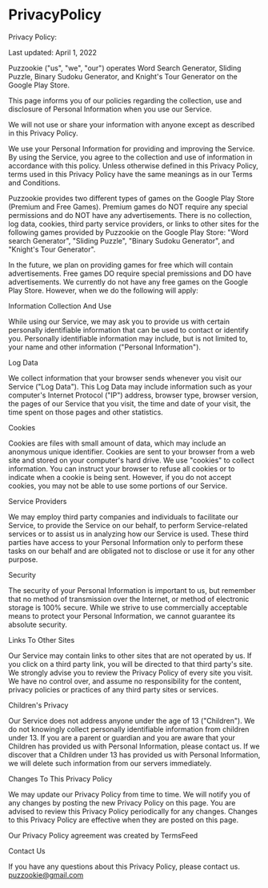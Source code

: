 # PrivacyPolicy

Privacy Policy:

Last updated: April 1, 2022

Puzzookie ("us", "we", "our") operates Word Search Generator, Sliding Puzzle, Binary Sudoku Generator, and Knight's Tour Generator on the Google Play Store.

This page informs you of our policies regarding the collection, use and disclosure of Personal Information when you use our Service.

We will not use or share your information with anyone except as described in this Privacy Policy.

We use your Personal Information for providing and improving the Service. By using the Service, you agree to the collection and use of information in accordance with this policy. Unless otherwise defined in this Privacy Policy, terms used in this Privacy Policy have the same meanings as in our Terms and Conditions.

Puzzookie provides two different types of games on the Google Play Store (Premium and Free Games). Premium games do NOT require any special permissions and do NOT have any advertisements. There is no collection, log data, cookies, third party service providers, or links to other sites for the following games provided by Puzzookie on the Google Play Store: "Word search Generator", "Sliding Puzzle", "Binary Sudoku Generator", and "Knight's Tour Generator".

In the future, we plan on providing games for free which will contain advertisements. Free games DO require special premissions and DO have advertisements. We currently do not have any free games on the Google Play Store. However, when we do the following will apply:

Information Collection And Use

While using our Service, we may ask you to provide us with certain personally identifiable information that can be used to contact or identify you. Personally identifiable information may include, but is not limited to, your name and other information ("Personal Information").

Log Data

We collect information that your browser sends whenever you visit our Service ("Log Data"). This Log Data may include information such as your computer's Internet Protocol ("IP") address, browser type, browser version, the pages of our Service that you visit, the time and date of your visit, the time spent on those pages and other statistics.

Cookies

Cookies are files with small amount of data, which may include an anonymous unique identifier. Cookies are sent to your browser from a web site and stored on your computer's hard drive. We use "cookies" to collect information. You can instruct your browser to refuse all cookies or to indicate when a cookie is being sent. However, if you do not accept cookies, you may not be able to use some portions of our Service.

Service Providers

We may employ third party companies and individuals to facilitate our Service, to provide the Service on our behalf, to perform Service-related services or to assist us in analyzing how our Service is used. These third parties have access to your Personal Information only to perform these tasks on our behalf and are obligated not to disclose or use it for any other purpose.

Security

The security of your Personal Information is important to us, but remember that no method of transmission over the Internet, or method of electronic storage is 100% secure. While we strive to use commercially acceptable means to protect your Personal Information, we cannot guarantee its absolute security.

Links To Other Sites

Our Service may contain links to other sites that are not operated by us. If you click on a third party link, you will be directed to that third party's site. We strongly advise you to review the Privacy Policy of every site you visit. We have no control over, and assume no responsibility for the content, privacy policies or practices of any third party sites or services.

Children's Privacy

Our Service does not address anyone under the age of 13 ("Children").
We do not knowingly collect personally identifiable information from children under 13. If you are a parent or guardian and you are aware that your Children has provided us with Personal Information, please contact us. If we discover that a Children under 13 has provided us with Personal Information, we will delete such information from our servers immediately.

Changes To This Privacy Policy

We may update our Privacy Policy from time to time. We will notify you of any changes by posting the new Privacy Policy on this page. You are advised to review this Privacy Policy periodically for any changes. Changes to this Privacy Policy are effective when they are posted on this page.

Our Privacy Policy agreement was created by TermsFeed

Contact Us

If you have any questions about this Privacy Policy, please contact us.
puzzookie@gmail.com
